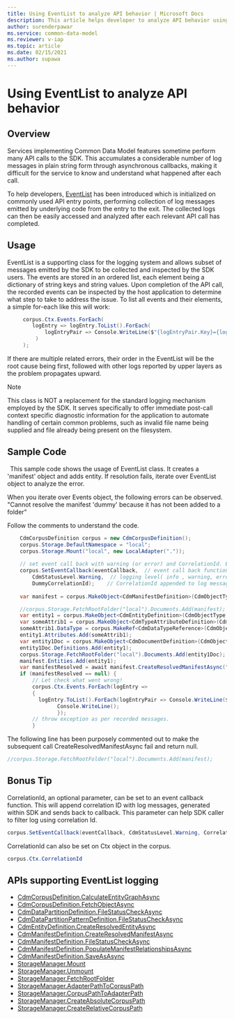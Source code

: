 ```yaml
---
title: Using EventList to analyze API behavior | Microsoft Docs
description: This article helps developer to analyze API behavior using EventList class.
author: surenderpawar
ms.service: common-data-model
ms.reviewer: v-iap
ms.topic: article
ms.date: 02/15/2021
ms.author: supawa
---
```


# Using EventList to analyze API behavior

## Overview

Services implementing Common Data Model features sometime perform many API calls to the SDK. This accumulates a considerable number of log messages in plain string form through asynchronous callbacks, making it difficult for the service to know and understand what happened after each call. 

To help developers, [EventList](../1.0om/api-reference/utilities/eventlist.md) has been introduced which is initialized on commonly used API entry points, performing collection of log messages emitted by underlying code from the entry to the exit. The collected logs can then be easily accessed and analyzed after each relevant API call has completed.

## Usage

EventList is a supporting class for the logging system and allows subset of messages emitted by the SDK to be collected and inspected by the SDK users. The events are stored in an ordered list, each element being a dictionary of string keys and string values. Upon completion of the API call, the recorded events can be inspected by the host application to determine what step to take to address the issue. To list all events and their elements, a simple for-each like this will work: 
```csharp
     corpus.Ctx.Events.ForEach( 
        logEntry => logEntry.ToList().ForEach( 
            logEntryPair => Console.WriteLine($"{logEntryPair.Key}={logEntryPair.Value}") 
         ) 
     ); 
```
If there are multiple related errors, their order in the EventList will be the root cause being first, followed with other logs reported by upper layers as the problem propagates upward.

 > [!Note]
 > This class is NOT a replacement for the standard logging mechanism employed by the SDK. It serves specifically to offer immediate post-call context specific diagnostic information for the application to automate handling of certain common problems, such as invalid file name being supplied and file already being present on the filesystem. 

## Sample Code 
  This sample code shows the usage of EventList class. It creates a 'manifest' object and adds entity. If resolution fails, iterate over EventList object to analyze the error.

When you iterate over Events object, the following errors can be observed.<br> "Cannot resolve the manifest 'dummy' because it has not been added to a folder" <br>

Follow the comments to understand the code.
```csharp
    CdmCorpusDefinition corpus = new CdmCorpusDefinition(); 
    corpus.Storage.DefaultNamespace = "local"; 
    corpus.Storage.Mount("local", new LocalAdapter(".")); 
  
    // set event call back with warning (or error) and CorrelationId. Event class object record message as per the logging level.   
    corpus.SetEventCallback(eventCallback,  // event call back function    
        CdmStatusLevel.Warning,  // logging level( info , warning, error).This level of logging stored in evenlistclass object. note: Default is info if not set.   
        DummyCorrelationId);    // CorrelationId appended to log messages sent back callback function.
  
    var manifest = corpus.MakeObject<CdmManifestDefinition>(CdmObjectType.ManifestDef, "dummy"); 

    //corpus.Storage.FetchRootFolder("local").Documents.Add(manifest); 
    var entity1 = corpus.MakeObject<CdmEntityDefinition>(CdmObjectType.EntityDef, "MyEntity1"); 
    var someAttrib1 = corpus.MakeObject<CdmTypeAttributeDefinition>(CdmObjectType.TypeAttributeDef, "someAttrib1", false); 
    someAttrib1.DataType = corpus.MakeRef<CdmDataTypeReference>(CdmObjectType.DataTypeRef, "entityId", true); 
    entity1.Attributes.Add(someAttrib1); 
    var entity1Doc = corpus.MakeObject<CdmDocumentDefinition>(CdmObjectType.DocumentDef, "MyEntity1.cdm.json"); 
    entity1Doc.Definitions.Add(entity1); 
    corpus.Storage.FetchRootFolder("local").Documents.Add(entity1Doc); 
    manifest.Entities.Add(entity1); 
    var manifestResolved = await manifest.CreateResolvedManifestAsync("new dummy 2", null); 
    if (manifestResolved == null) { 
        // Let check what went wrong!   
        corpus.Ctx.Events.ForEach(logEntry => 
        { 
          logEntry.ToList().ForEach(logEntryPair => Console.WriteLine($"{logEntryPair.Key}=	{logEntryPair.Value}")); 
                Console.WriteLine(); 
                }); 
        // throw exception as per recorded messages.   
        } 
```
The following line has been purposely commented out to make the subsequent call CreateResolvedManifestAsync fail and return null.
```csharp
//corpus.Storage.FetchRootFolder("local").Documents.Add(manifest); 
```

## Bonus Tip
CorrelationId, an optional parameter, can be set to an event callback function. This will append correlation ID with log messages, generated within SDK and sends back to callback. This parameter can help SDK caller to filter log using correlation Id. 
```csharp
corpus.SetEventCallback(eventCallback, CdmStatusLevel.Warning, CorrelationId); 
```
CorrelationId can also be set on Ctx object in the corpus. 
```csharp
corpus.Ctx.CorrelationId 
```
## APIs supporting EventList logging
-   [CdmCorpusDefinition.CalculateEntityGraphAsync](../1.0om/api-reference/cdm/corpus.md#methods)
-   [CdmCorpusDefinition.FetchObjectAsync](../1.0om/api-reference/cdm/corpus.md#methods)
-   [CdmDataPartitionDefinition.FileStatusCheckAsync](../1.0om/api-reference/cdm/datapartition.md#methods)
-   [CdmDataPartitionPatternDefinition.FileStatusCheckAsync](../1.0om/api-reference/cdm/datapartitionpattern.md#methods)
-   [CdmEntityDefinition.CreateResolvedEntityAsync](../1.0om/api-reference/cdm/entity.md#methods)
-   [CdmManifestDefinition.CreateResolvedManifestAsync](../1.0om/api-reference/cdm/manifest.md#methods)
-   [CdmManifestDefinition.FileStatusCheckAsync](../1.0om/api-reference/cdm/manifest.md#methods)
-   [CdmManifestDefinition.PopulateManifestRelationshipsAsync](../1.0om/api-reference/cdm/manifest.md#methods)
-   [CdmManifestDefinition.SaveAsAsync](../1.0om/api-reference/cdm/document.md#methods)
-   [StorageManager.Mount](../1.0om/api-reference/cdm/storage/storagemanager.md#methods)
-   [StorageManager.Unmount](../1.0om/api-reference/cdm/storage/storagemanager.md#methods)
-   [StorageManager.FetchRootFolder](../1.0om/api-reference/cdm/storage/storagemanager.md#methods)
-   [StorageManager.AdapterPathToCorpusPath](../1.0om/api-reference/cdm/storage/storagemanager.md#methods)
-   [StorageManager.CorpusPathToAdapterPath](../1.0om/api-reference/cdm/storage/storagemanager.md#methods)
-   [StorageManager.CreateAbsoluteCorpusPath](../1.0om/api-reference/cdm/storage/storagemanager.md#methods)
-   [StorageManager.CreateRelativeCorpusPath](../1.0om/api-reference/cdm/storage/storagemanager.md#methods)